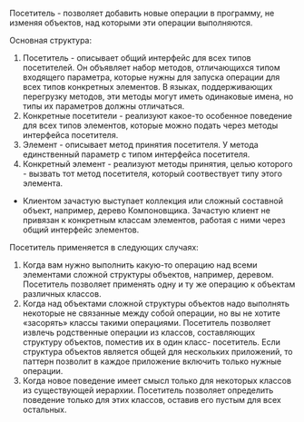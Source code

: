 Посетитель - позволяет добавить новые операции в программу, не изменяя объектов, над которыми эти операции выполняются.

Основная структура:
1. Посетитель -  описывает общий интерфейс для всех типов посетителей. Он объявляет набор методов, отличающихся типом
входящего параметра, которые нужны для запуска операции для всех типов конкретных элементов. В языках, поддерживающих
перегрузку методов, эти методы могут иметь одинаковые имена, но типы их параметров должны отличаться.
2. Конкретные посетители - реализуют какое-то особенное поведение для всех типов элементов, которые можно подать через
методы интерфейса посетителя.
3. Элемент - описывает метод принятия посетителя. У метода единственный параметр с типом интерфейса посетителя.
4. Конкретный элемент - реализуют методы принятия, целью которого - вызвать тот метод посетителя, который соотвествует 
типу этого элемента.
* Клиентом зачастую выступает коллекция или сложный составной объект, например, дерево Компоновщика. Зачастую клиент не
привязан к конкретным классам элементов, работая с ними через общий интерфейс элементов.

Посетитель применяется в следующих случаях:
1.  Когда вам нужно выполнить какую-то операцию над всеми элементами сложной структуры объектов, например, деревом.
Посетитель позволяет применять одну и ту же операцию к объектам различных классов. 
2. Когда над объектами сложной структуры объектов надо выполнять некоторые не связанные между собой операции, но вы не
хотите «засорять» классы такими операциями.
Посетитель позволяет извлечь родственные операции из классов, составляющих структуру объектов, поместив их в один класс-
посетитель. Если структура объектов является общей для нескольких приложений, то паттерн позволит в каждое приложение включить только нужные операции.
3. Когда новое поведение имеет смысл только для некоторых классов из существующей иерархии.
Посетитель позволяет определить поведение только для этих классов, оставив его пустым для всех остальных.